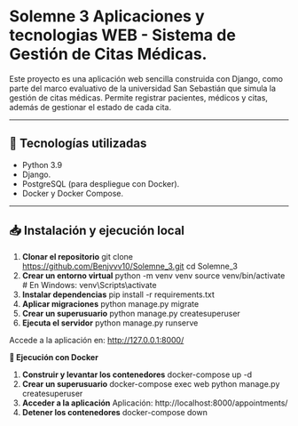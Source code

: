 # Solemne 3 Aplicaciones y tecnologias WEB - Sistema de Gestión de Citas Médicas.

Este proyecto es una aplicación web sencilla construida con Django, como parte del marco evaluativo de la universidad San Sebastián que simula la gestión de citas médicas. Permite registrar pacientes, médicos y citas, además de gestionar el estado de cada cita.  

---

## 🚀 Tecnologías utilizadas

- Python 3.9
- Django.
- PostgreSQL (para despliegue con Docker).
- Docker y Docker Compose.

---

## 📥 Instalación y ejecución local

1. **Clonar el repositorio**
   git clone https://github.com/Benjvvv10/Solemne_3.git
   cd Solemne_3
2. **Crear un entorno virtual**
  python -m venv venv
  source venv/bin/activate  # En Windows: venv\Scripts\activate
3. **Instalar dependencias**
  pip install -r requirements.txt
4. **Aplicar migraciones**
  python manage.py migrate
5. **Crear un superusuario**
  python manage.py createsuperuser
6. **Ejecuta el servidor**
  python manage.py runserve

Accede a la aplicación en: http://127.0.0.1:8000/

**🐳 Ejecución con Docker**
1. **Construir y levantar los contenedores**
  docker-compose up -d
2. **Crear un superusuario**
  docker-compose exec web python manage.py createsuperuser
3. **Acceder a la aplicación**
  Aplicación: http://localhost:8000/appointments/
4. **Detener los contenedores**
  docker-compose down
